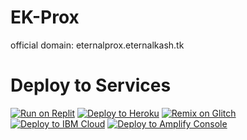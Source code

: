 # EK-Prox
official domain: eternalprox.eternalkash.tk
# Deploy to Services
<a target="_blank" href="https://replit.com/github/EternalKash-Coding/EK-Proxy"><img alt="Run on Replit" src="https://raw.githubusercontent.com/BinBashBanana/deploy-buttons/master/buttons/remade/replit.svg"></a>
<a target="_blank" href="https://heroku.com/deploy/?template=https://github.com/EternalKash-Coding/EK-Proxy"><img alt="Deploy to Heroku" src="https://raw.githubusercontent.com/BinBashBanana/deploy-buttons/master/buttons/remade/heroku.svg"></a>
<a target="_blank" href="https://glitch.com/edit/#!/import/github/EternalKAsh-Coding/EK-Prox"><img alt="Remix on Glitch" src="https://raw.githubusercontent.com/BinBashBanana/deploy-buttons/master/buttons/remade/glitch.svg"></a>
<a target="_blank" href="https://cloud.ibm.com/devops/setup/deploy?repository=https://github.com/EternalKash-Coding/EK-Prox"><img alt="Deploy to IBM Cloud" src="https://raw.githubusercontent.com/BinBashBanana/deploy-buttons/master/buttons/remade/ibmcloud.svg"></a>
<a target="_blank" href="https://console.aws.amazon.com/amplify/home#/deploy?repo=https://github.com/EternalKash-Coding/EK-Prox"><img alt="Deploy to Amplify Console" src="https://raw.githubusercontent.com/BinBashBanana/deploy-buttons/master/buttons/remade/amplifyconsole.svg"></a>
